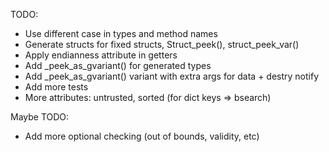 TODO:
 * Use different case in types and method names
 * Generate structs for fixed structs, Struct_peek(), struct_peek_var()
 * Apply endianness attribute in getters
 * Add _peek_as_gvariant() for generated types
 * Add _peek_as_gvariant() variant with extra args for data + destry notify
 * Add more tests
 * More attributes: untrusted, sorted (for dict keys => bsearch)

Maybe TODO:
 * Add more optional checking (out of bounds, validity, etc)
